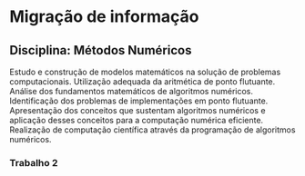# Migração de informação

## Disciplina: Métodos Numéricos
Estudo e construção de modelos matemáticos na solução de problemas computacionais. Utilização adequada da aritmética de ponto flutuante. Análise dos fundamentos matemáticos de algoritmos numéricos. Identificação dos problemas de implementações em ponto flutuante. Apresentação dos conceitos que sustentam algoritmos numéricos e aplicação desses conceitos para a computação numérica eficiente. Realização de computação científica através da programação de algoritmos numéricos.


### Trabalho 2
